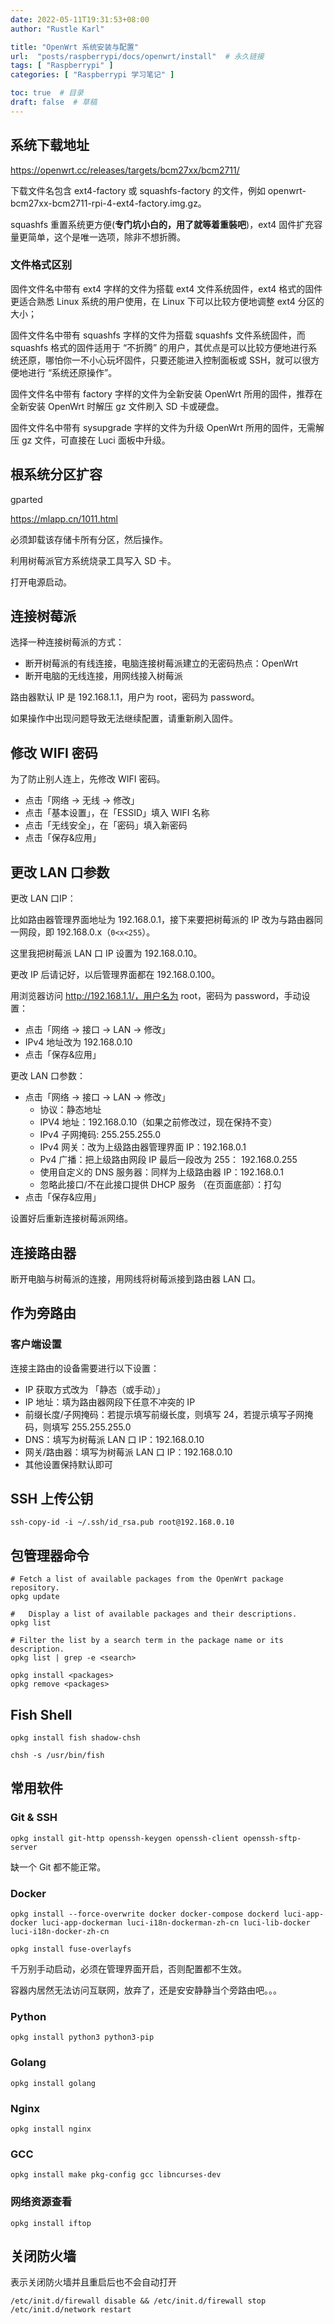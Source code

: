 ```yaml
---
date: 2022-05-11T19:31:53+08:00
author: "Rustle Karl"

title: "OpenWrt 系统安装与配置"
url:  "posts/raspberrypi/docs/openwrt/install"  # 永久链接
tags: [ "Raspberrypi" ]
categories: [ "Raspberrypi 学习笔记" ]

toc: true  # 目录
draft: false  # 草稿
---
```


## 系统下载地址

https://openwrt.cc/releases/targets/bcm27xx/bcm2711/

下载文件名包含 ext4-factory 或 squashfs-factory 的文件，例如 openwrt-bcm27xx-bcm2711-rpi-4-ext4-factory.img.gz。

squashfs 重置系统更方便(**专门坑小白的，用了就等着重裝吧**)，ext4 固件扩充容量更简单，这个是唯一选项，除非不想折腾。

### 文件格式区别

固件文件名中带有 ext4 字样的文件为搭载 ext4 文件系统固件，ext4 格式的固件更适合熟悉 Linux 系统的用户使用，在 Linux 下可以比较方便地调整 ext4 分区的大小；

固件文件名中带有 squashfs 字样的文件为搭载 squashfs 文件系统固件，而 squashfs 格式的固件适用于 “不折腾” 的用户，其优点是可以比较方便地进行系统还原，哪怕你一不小心玩坏固件，只要还能进入控制面板或 SSH，就可以很方便地进行 “系统还原操作”。

固件文件名中带有 factory 字样的文件为全新安装 OpenWrt 所用的固件，推荐在全新安装 OpenWrt 时解压 gz 文件刷入 SD 卡或硬盘。

固件文件名中带有 sysupgrade 字样的文件为升级 OpenWrt 所用的固件，无需解压 gz 文件，可直接在 Luci 面板中升级。

## 根系统分区扩容

gparted

https://mlapp.cn/1011.html

必须卸载该存储卡所有分区，然后操作。

利用树莓派官方系统烧录工具写入 SD 卡。

打开电源启动。

## 连接树莓派

选择一种连接树莓派的方式：

- 断开树莓派的有线连接，电脑连接树莓派建立的无密码热点：OpenWrt
- 断开电脑的无线连接，用网线接入树莓派

路由器默认 IP 是 192.168.1.1，用户为 root，密码为 password。

如果操作中出现问题导致无法继续配置，请重新刷入固件。

## 修改 WIFI 密码

为了防止别人连上，先修改 WIFI 密码。

- 点击「网络 -> 无线 -> 修改」
- 点击「基本设置」，在「ESSID」填入 WIFI 名称
- 点击「无线安全」，在「密码」填入新密码
- 点击「保存&应用」

## 更改 LAN 口参数

更改 LAN 口IP：

比如路由器管理界面地址为 192.168.0.1，接下来要把树莓派的 IP 改为与路由器同一网段，即 192.168.0.x（`0<x<255`）。

这里我把树莓派 LAN 口 IP 设置为 192.168.0.10。

更改 IP 后请记好，以后管理界面都在 192.168.0.100。

用浏览器访问 http://192.168.1.1/，用户名为 root，密码为 password，手动设置：

- 点击「网络 -> 接口 -> LAN -> 修改」
- IPv4 地址改为 192.168.0.10
- 点击「保存&应用」

更改 LAN 口参数：

- 点击「网络 -> 接口 -> LAN -> 修改」
  - 协议：静态地址
  - IPV4 地址：192.168.0.10（如果之前修改过，现在保持不变）
  - IPv4 子网掩码: 255.255.255.0
  - IPv4 网关：改为上级路由器管理界面 IP：192.168.0.1
  - Pv4 广播：把上级路由网段 IP 最后一段改为 255： 192.168.0.255
  - 使用自定义的 DNS 服务器：同样为上级路由器 IP：192.168.0.1
  - 忽略此接口/不在此接口提供 DHCP 服务 （在页面底部）：打勾
- 点击「保存&应用」

设置好后重新连接树莓派网络。

## 连接路由器

断开电脑与树莓派的连接，用网线将树莓派接到路由器 LAN 口。

## 作为旁路由

### 客户端设置

连接主路由的设备需要进行以下设置：

- IP 获取方式改为 「静态（或手动）」
- IP 地址：填为路由器网段下任意不冲突的 IP
- 前缀长度/子网掩码：若提示填写前缀长度，则填写 24，若提示填写子网掩码，则填写 255.255.255.0
- DNS：填写为树莓派 LAN 口 IP：192.168.0.10
- 网关/路由器：填写为树莓派 LAN 口 IP：192.168.0.10
- 其他设置保持默认即可

## SSH 上传公钥

```shell
ssh-copy-id -i ~/.ssh/id_rsa.pub root@192.168.0.10
```

## 包管理器命令

```shell
# Fetch a list of available packages from the OpenWrt package repository.
opkg update

#	Display a list of available packages and their descriptions.
opkg list

# Filter the list by a search term in the package name or its description.
opkg list | grep -e <search>

opkg install <packages>
opkg remove <packages>
```

## Fish  Shell

```shell
opkg install fish shadow-chsh
```

```shell
chsh -s /usr/bin/fish
```

## 常用软件

### Git & SSH

```shell
opkg install git-http openssh-keygen openssh-client openssh-sftp-server
```

缺一个 Git 都不能正常。

### Docker

```shell
opkg install --force-overwrite docker docker-compose dockerd luci-app-docker luci-app-dockerman luci-i18n-dockerman-zh-cn luci-lib-docker luci-i18n-docker-zh-cn
```

```shell
opkg install fuse-overlayfs
```

千万别手动启动，必须在管理界面开启，否则配置都不生效。

容器内居然无法访问互联网，放弃了，还是安安静静当个旁路由吧。。。

### Python

```shell
opkg install python3 python3-pip
```

### Golang

```shell
opkg install golang
```

### Nginx

```shell
opkg install nginx
```

### GCC

```shell
opkg install make pkg-config gcc libncurses-dev
```

### 网络资源查看

```shell
opkg install iftop
```

## 关闭防火墙

表示关闭防火墙并且重启后也不会自动打开

```shell
/etc/init.d/firewall disable && /etc/init.d/firewall stop
/etc/init.d/network restart
```
